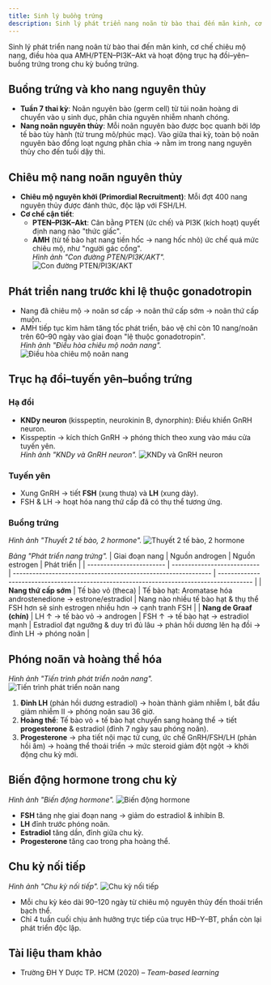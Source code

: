 ```yaml
---
title: Sinh lý buồng trứng
description: Sinh lý phát triển nang noãn từ bào thai đến mãn kinh, cơ chế chiêu mộ nang, điều hòa qua AMH/PTEN–PI3K–Akt và hoạt động trục hạ đồi–yên–buồng trứng trong chu kỳ buồng trứng.
---
```


Sinh lý phát triển nang noãn từ bào thai đến mãn kinh, cơ chế chiêu mộ nang, điều hòa qua AMH/PTEN–PI3K–Akt và hoạt động trục hạ đồi–yên–buồng trứng trong chu kỳ buồng trứng.

## Buồng trứng và kho nang nguyên thủy

- **Tuần 7 thai kỳ**: Noãn nguyên bào (germ cell) từ túi noãn hoàng di chuyển vào ụ sinh dục, phân chia nguyên nhiễm nhanh chóng.
- **Nang noãn nguyên thủy**: Mỗi noãn nguyên bào được bọc quanh bởi lớp tế bào tùy hành (từ trung mô/phúc mạc). Vào giữa thai kỳ, toàn bộ noãn nguyên bào đồng loạt ngưng phân chia → nằm im trong nang nguyên thủy cho đến tuổi dậy thì.

## Chiêu mộ nang noãn nguyên thủy

- **Chiêu mộ nguyên khởi (Primordial Recruitment)**: Mỗi đợt 400 nang nguyên thủy được đánh thức, độc lập với FSH/LH.
- **Cơ chế cận tiết**:
  - **PTEN–PI3K–Akt**: Cân bằng PTEN (ức chế) và PI3K (kích hoạt) quyết định nang nào "thức giấc".
  - **AMH** (từ tế bào hạt nang tiền hốc → nang hốc nhỏ) ức chế quá mức chiêu mộ, như "người gác cổng".<br>
    _Hình ảnh "Con đường PTEN/PI3K/AKT"._
    ![Con đường PTEN/PI3K/AKT](./_images/sinh-ly/con-duong-pten-pi3k-akt.png)

## Phát triển nang trước khi lệ thuộc gonadotropin

- Nang đã chiêu mộ → noãn sơ cấp → noãn thứ cấp sớm → noãn thứ cấp muộn.
- AMH tiếp tục kìm hãm tăng tốc phát triển, bảo vệ chỉ còn 10 nang/noãn trên 60–90 ngày vào giai đoạn "lệ thuộc gonadotropin".<br>
  _Hình ảnh "Điều hòa chiêu mộ noãn nang"._
  ![Điều hòa chiêu mộ noãn nang](./_images/sinh-ly/dieu-hoa-chieu-mo-noan-nang.png)

## Trục hạ đồi–tuyến yên–buồng trứng

### Hạ đồi

- **KNDy neuron** (kisspeptin, neurokinin B, dynorphin): Điều khiển GnRH neuron.
- Kisspeptin → kích thích GnRH → phóng thích theo xung vào máu cửa tuyến yên.<br>
  _Hình ảnh "KNDy và GnRH neuron"._
  ![KNDy và GnRH neuron](./_images/sinh-ly/lien-quan-giua-kndy-neutron-va-gnrh-neutro.png)

### Tuyến yên

- Xung GnRH → tiết **FSH** (xung thưa) và **LH** (xung dày).
- FSH & LH → hoạt hóa nang thứ cấp đã có thụ thể tương ứng.

### Buồng trứng

_Hình ảnh "Thuyết 2 tế bào, 2 hormone"._
![Thuyết 2 tế bào, 2 hormone](./_images/sinh-ly/thuyet-2-te-bai-2-hormone.png)

_Bảng "Phát triển nang trứng"._
| Giai đoạn nang | Nguồn androgen | Nguồn estrogen | Phát triển |
| ------------------------ | --------------------------- | ------------------------------------------------------------- | ---------------------------------------------------------------------------------------- |
| **Nang thứ cấp sớm** | Tế bào vỏ (theca) | Tế bào hạt: Aromatase hóa androstenedione → estrone/estradiol | Nang nào nhiều tế bào hạt & thụ thể FSH hơn sẽ sinh estrogen nhiều hơn → cạnh tranh FSH |
| **Nang de Graaf (chín)** | LH ↑ → tế bào vỏ → androgen | FSH ↑ → tế bào hạt → estradiol mạnh | Estradiol đạt ngưỡng & duy trì đủ lâu → phản hồi dương lên hạ đồi → đỉnh LH → phóng noãn |

## Phóng noãn và hoàng thể hóa

_Hình ảnh "Tiến trình phát triển noãn nang"._
![Tiến trình phát triển noãn nang](./_images/sinh-ly/tien-trinh-phat-trien-cua-noan-nang.png)

1. **Đỉnh LH** (phản hồi dương estradiol) → hoàn thành giảm nhiễm I, bắt đầu giảm nhiễm II → phóng noãn sau 36 giờ.
2. **Hoàng thể**: Tế bào vỏ + tế bào hạt chuyển sang hoàng thể → tiết **progesterone** & estradiol (đỉnh 7 ngày sau phóng noãn).
3. **Progesterone** → pha tiết nội mạc tử cung, ức chế GnRH/FSH/LH (phản hồi âm) → hoàng thể thoái triển → mức steroid giảm đột ngột → khởi động chu kỳ mới.

## Biến động hormone trong chu kỳ

_Hình ảnh "Biến động hormone"._
![Biến động hormone](./_images/sinh-ly/bien-dong-cua-cac-hormon-tuyen-yen-va-steroids-sinh-duc-trong-chu-ky-buong-trung.png)

- **FSH** tăng nhẹ giai đoạn nang → giảm do estradiol & inhibin B.
- **LH** đỉnh trước phóng noãn.
- **Estradiol** tăng dần, đỉnh giữa chu kỳ.
- **Progesterone** tăng cao trong pha hoàng thể.

## Chu kỳ nối tiếp

_Hình ảnh "Chu kỳ nối tiếp"._
![Chu kỳ nối tiếp](./_images/sinh-ly/cac-chu-ky-buong-trung-noi-tiep-nhau.png)

- Mỗi chu kỳ kéo dài 90–120 ngày từ chiêu mộ nguyên thủy đến thoái triển bạch thể.
- Chỉ 4 tuần cuối chịu ảnh hưởng trực tiếp của trục HĐ–Y–BT, phần còn lại phát triển độc lập.

## Tài liệu tham khảo

- Trường ĐH Y Dược TP. HCM (2020) – _Team-based learning_
